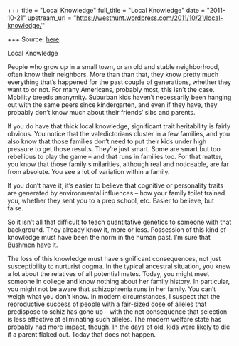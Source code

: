 +++
title = "Local Knowledge"
full_title = "Local Knowledge"
date = "2011-10-21"
upstream_url = "https://westhunt.wordpress.com/2011/10/21/local-knowledge/"

+++
Source: [here](https://westhunt.wordpress.com/2011/10/21/local-knowledge/).

Local Knowledge

People who grow up in a small town, or an old and stable neighborhood,
often know their neighbors. More than than that, they know pretty much
everything that’s happened for the past couple of generations, whether
they want to or not. For many Americans, probably most, this isn’t the
case. Mobility breeds anonymity. Suburban kids haven’t necessarily been
hanging out with the same peers since kindergarten, and even if they
have, they probably don’t know much about their friends’ sibs and
parents.

If you do have that thick local knowledge, significant trait
heritability is fairly obvious. You notice that the valedictorians
cluster in a few families, and you also know that those families don’t
need to put their kids under high pressure to get those results. They’re
just smart. Some are smart but too rebellious to play the game – and
that runs in families too. For that matter, you know that those family
similarities, although real and noticeable, are far from absolute. You
see a lot of variation within a family.

If you don’t have it, it’s easier to believe that cognitive or
personality traits are generated by environmental influences – how your
family toilet trained you, whether they sent you to a prep school, etc.
Easier to believe, but false.

So it isn’t all that difficult to teach quantitative genetics to someone
with that background. They already know it, more or less. Possession of
this kind of knowledge must have been the norm in the human past. I’m
sure that Bushmen have it.

The loss of this knowledge must have significant consequences, not just
susceptibility to nurturist dogma. In the typical ancestral situation,
you knew a lot about the relatives of all potential mates. Today, you
might meet someone in college and know nothing about her family
history. In particular, you might not be aware that schizophrenia runs
in her family. You can’t weigh what you don’t know. In modern
circumstances, I suspect that the reproductive success of people with a
fair-sized dose of alleles that predispose to schiz has gone up – with
the net consequence that selection is less effective at eliminating such
alleles. The modern welfare state has probably had more impact, though.
In the days of old, kids were likely to die if a parent flaked out.
Today that does not happen.

